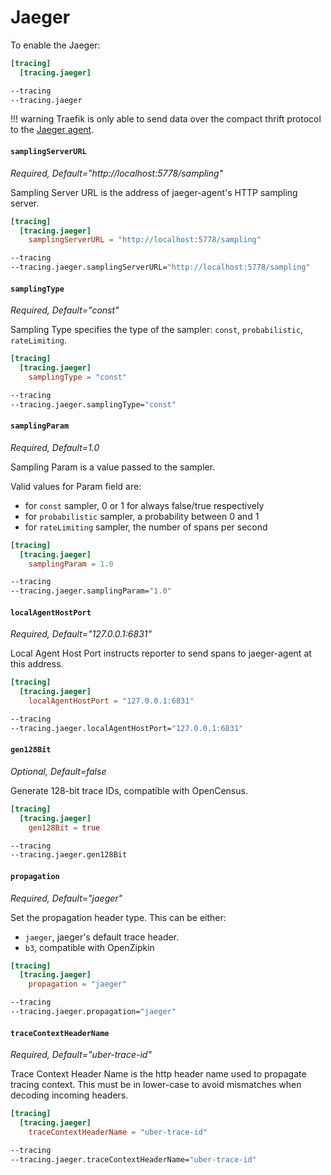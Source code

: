 # Jaeger

To enable the Jaeger:

```toml tab="File"
[tracing]
  [tracing.jaeger]
```

```bash tab="CLI"
--tracing
--tracing.jaeger
```

!!! warning
    Traefik is only able to send data over the compact thrift protocol to the [Jaeger agent](https://www.jaegertracing.io/docs/deployment/#agent).

#### `samplingServerURL`

_Required, Default="http://localhost:5778/sampling"_

Sampling Server URL is the address of jaeger-agent's HTTP sampling server.

```toml tab="File"
[tracing]
  [tracing.jaeger]
    samplingServerURL = "http://localhost:5778/sampling"
```

```bash tab="CLI"
--tracing
--tracing.jaeger.samplingServerURL="http://localhost:5778/sampling"
```

#### `samplingType`

_Required, Default="const"_

Sampling Type specifies the type of the sampler: `const`, `probabilistic`, `rateLimiting`.

```toml tab="File"
[tracing]
  [tracing.jaeger]
    samplingType = "const"
```

```bash tab="CLI"
--tracing
--tracing.jaeger.samplingType="const"
```

#### `samplingParam`

_Required, Default=1.0_

Sampling Param is a value passed to the sampler.

Valid values for Param field are:

- for `const` sampler, 0 or 1 for always false/true respectively
- for `probabilistic` sampler, a probability between 0 and 1
- for `rateLimiting` sampler, the number of spans per second

```toml tab="File"
[tracing]
  [tracing.jaeger]
    samplingParam = 1.0
```

```bash tab="CLI"
--tracing
--tracing.jaeger.samplingParam="1.0"
```

#### `localAgentHostPort`

_Required, Default="127.0.0.1:6831"_

Local Agent Host Port instructs reporter to send spans to jaeger-agent at this address.

```toml tab="File"
[tracing]
  [tracing.jaeger]
    localAgentHostPort = "127.0.0.1:6831"
```

```bash tab="CLI"
--tracing
--tracing.jaeger.localAgentHostPort="127.0.0.1:6831"
```

#### `gen128Bit`

_Optional, Default=false_

Generate 128-bit trace IDs, compatible with OpenCensus.

```toml tab="File"
[tracing]
  [tracing.jaeger]
    gen128Bit = true
```

```bash tab="CLI"
--tracing
--tracing.jaeger.gen128Bit
```

#### `propagation`

_Required, Default="jaeger"_

Set the propagation header type.
This can be either:

- `jaeger`, jaeger's default trace header.
- `b3`, compatible with OpenZipkin

```toml tab="File"
[tracing]
  [tracing.jaeger]
    propagation = "jaeger"
```

```bash tab="CLI"
--tracing
--tracing.jaeger.propagation="jaeger"
```

#### `traceContextHeaderName`

_Required, Default="uber-trace-id"_

Trace Context Header Name is the http header name used to propagate tracing context.
This must be in lower-case to avoid mismatches when decoding incoming headers.

```toml tab="File"
[tracing]
  [tracing.jaeger]
    traceContextHeaderName = "uber-trace-id"
```

```bash tab="CLI"
--tracing
--tracing.jaeger.traceContextHeaderName="uber-trace-id"
```
